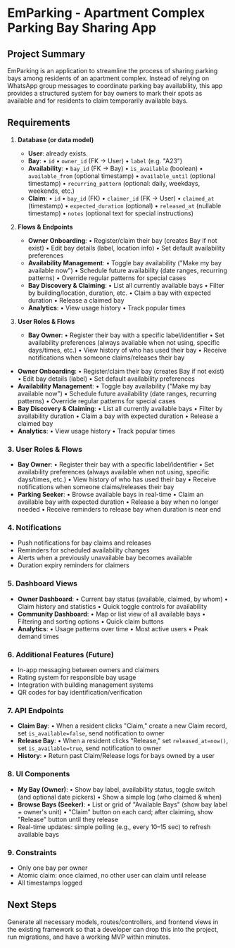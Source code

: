 # EmParking - Apartment Complex Parking Bay Sharing App

## Project Summary

EmParking is an application to streamline the process of sharing parking bays among residents of an apartment complex. Instead of relying on WhatsApp group messages to coordinate parking bay availability, this app provides a structured system for bay owners to mark their spots as available and for residents to claim temporarily available bays.

## Requirements

1. **Database (or data model)**
   - **User**: already exists.
   - **Bay**:
     • `id`
     • `owner_id` (FK → User)
     • `label` (e.g. "A23")
   - **Availability**:
     • `bay_id` (FK → Bay)
     • `is_available` (boolean)
     • `available_from` (optional timestamp)
     • `available_until` (optional timestamp)
     • `recurring_pattern` (optional: daily, weekdays, weekends, etc.)
   - **Claim**:
     • `id`
     • `bay_id` (FK)
     • `claimer_id` (FK → User)
     • `claimed_at` (timestamp)
     • `expected_duration` (optional)
     • `released_at` (nullable timestamp)
     • `notes` (optional text for special instructions)

2. **Flows & Endpoints**
   - **Owner Onboarding**:
     • Register/claim their bay (creates Bay if not exist)
     • Edit bay details (label, location info)
     • Set default availability preferences
   - **Availability Management**:
     • Toggle bay availability ("Make my bay available now")
     • Schedule future availability (date ranges, recurring patterns)
     • Override regular patterns for special cases
   - **Bay Discovery & Claiming**:
     • List all currently available bays
     • Filter by building/location, duration, etc.
     • Claim a bay with expected duration
     • Release a claimed bay
   - **Analytics**:
     • View usage history
     • Track popular times

3. **User Roles & Flows**
   - **Bay Owner**:
     • Register their bay with a specific label/identifier
     • Set availability preferences (always available when not using, specific days/times, etc.)
     • View history of who has used their bay
     • Receive notifications when someone claims/releases their bay

- **Owner Onboarding**:
  • Register/claim their bay (creates Bay if not exist)
  • Edit bay details (label)
  • Set default availability preferences
- **Availability Management**:
  • Toggle bay availability ("Make my bay available now")
  • Schedule future availability (date ranges, recurring patterns)
  • Override regular patterns for special cases
- **Bay Discovery & Claiming**:
  • List all currently available bays
  • Filter by availability duration
  • Claim a bay with expected duration
  • Release a claimed bay
- **Analytics**:
  • View usage history
  • Track popular times

### 3. User Roles & Flows

- **Bay Owner**:
  • Register their bay with a specific label/identifier
  • Set availability preferences (always available when not using, specific days/times, etc.)
  • View history of who has used their bay
  • Receive notifications when someone claims/releases their bay
- **Parking Seeker**:
  • Browse available bays in real-time
  • Claim an available bay with expected duration
  • Release a bay when no longer needed
  • Receive reminders to release bay when duration is near end

### 4. Notifications

- Push notifications for bay claims and releases
- Reminders for scheduled availability changes
- Alerts when a previously unavailable bay becomes available
- Duration expiry reminders for claimers

### 5. Dashboard Views

- **Owner Dashboard**:
  • Current bay status (available, claimed, by whom)
  • Claim history and statistics
  • Quick toggle controls for availability
- **Community Dashboard**:
  • Map or list view of all available bays
  • Filtering and sorting options
  • Quick claim buttons
- **Analytics**:
  • Usage patterns over time
  • Most active users
  • Peak demand times

### 6. Additional Features (Future)

- In-app messaging between owners and claimers
- Rating system for responsible bay usage
- Integration with building management systems
- QR codes for bay identification/verification

### 7. API Endpoints

- **Claim Bay**:
  • When a resident clicks "Claim," create a new Claim record, set `is_available=false`, send notification to owner
- **Release Bay**:
  • When a resident clicks "Release," set `released_at=now()`, set `is_available=true`, send notification to owner
- **History**:
  • Return past Claim/Release logs for bays owned by a user

### 8. UI Components

- **My Bay (Owner)**:
  • Show bay label, availability status, toggle switch (and optional date pickers)
  • Show a simple log (who claimed & when)
- **Browse Bays (Seeker)**:
  • List or grid of "Available Bays" (show bay label + owner's unit)
  • "Claim" button on each card; after claiming, show "Release" button until they release
- Real-time updates: simple polling (e.g., every 10–15 sec) to refresh available bays

### 9. Constraints

- Only one bay per owner
- Atomic claim: once claimed, no other user can claim until release
- All timestamps logged

## Next Steps
Generate all necessary models, routes/controllers, and frontend views in the existing framework so that a developer can drop this into the project, run migrations, and have a working MVP within minutes.
